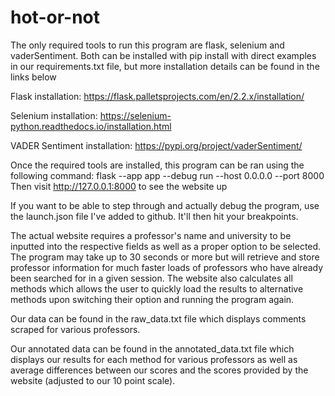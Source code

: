 # hot-or-not

The only required tools to run this program are flask, selenium and vaderSentiment.
Both can be installed with pip install with direct examples in our requirements.txt file, but more installation details can be found in the links below

Flask installation:
https://flask.palletsprojects.com/en/2.2.x/installation/

Selenium installation:
https://selenium-python.readthedocs.io/installation.html

VADER Sentiment installation:
https://pypi.org/project/vaderSentiment/

Once the required tools are installed, this program can be ran using the following command:
flask --app app --debug run --host 0.0.0.0 --port 8000
Then visit http://127.0.0.1:8000 to see the website up

If you want to be able to step through and actually debug the program, use the launch.json file I've added to github. It'll then hit your breakpoints.

The actual website requires a professor's name and university to be inputted into the respective fields as well as a proper option to be selected. The program may take up to 30 seconds or more but will retrieve and store professor information for much faster loads of professors who have already been searched for in a given session. The website also calculates all methods which allows the user to quickly load the results to alternative methods upon switching their option and running the program again.

Our data can be found in the raw_data.txt file which displays comments scraped for various professors.

Our annotated data can be found in the annotated_data.txt file which displays our results for each method for various professors as well as average differences between our scores and the scores provided by the website (adjusted to our 10 point scale).
